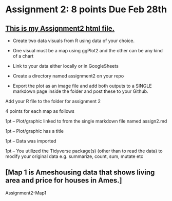 # Assignment 2: 8 points Due Feb 28th 
## [This is my Assignment2 html file.](file:///C:/Spring%202023/CRP%20558/LA-558/Assignment2-Farzaneh.html)

- Create two data visuals from R using data of your choice. 

- One visual must be a map using ggPlot2 and the other can be any kind of a chart 

- Link to your data either locally or in GoogleSheets 

- Create a directory named assignment2 on your repo 

- Export the plot as an image file and add both outputs to a SINGLE markdown page inside the folder and post these to your Github. 

Add your R file to the folder for assignment 2 

4 points for each map as follows 

1pt – Plot/graphic linked to from the single markdown file named assign2.md 

1pt – Plot/graphic has a title 

1pt – Data was imported 

1pt – You utilized the Tidyverse package(s) (other than to read the data) to modify your original data e.g. summarize, count, sum, mutate etc 

 
## [Map 1 is Ameshousing data that shows living area and price for houses in Ames.]
 

 

Assignment2-Map1
